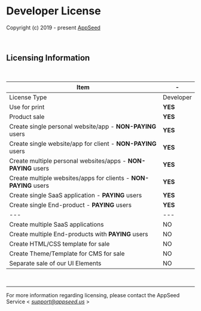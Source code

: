 # Developer License

Copyright (c) 2019 - present [AppSeed](http://appseed.us/)

<br />

## Licensing Information

<br />

| Item | - |
| ---------------------------------- | --- |
| License Type | Developer  |
| Use for print | **YES** |
| Product sale | **YES** |
| Create single personal website/app - **NON-PAYING** users | **YES** | 
| Create single website/app for client - **NON-PAYING** users | **YES** | 
| Create multiple personal websites/apps - **NON-PAYING** users | **YES** | 
| Create multiple websites/apps for clients - **NON-PAYING** users | **YES** | 
| Create single SaaS application - **PAYING** users | **YES** | 
| Create single End-product - **PAYING** users | **YES** | 
| --- | --- |
| Create multiple SaaS applications | NO | 
| Create multiple End-products with **PAYING** users | NO | 
| Create HTML/CSS template for sale | NO |
| Create Theme/Template for CMS for sale | NO |
| Separate sale of our UI Elements | NO |

<br />

---
For more information regarding licensing, please contact the AppSeed Service < *support@appseed.us* >

